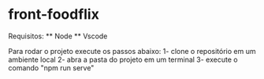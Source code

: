 # front-foodflix

Requisitos:
** Node
** Vscode


Para rodar o projeto execute os passos abaixo:
1- clone o repositório em um ambiente local
2- abra a pasta do projeto em um terminal
3- execute o comando "npm run serve"
